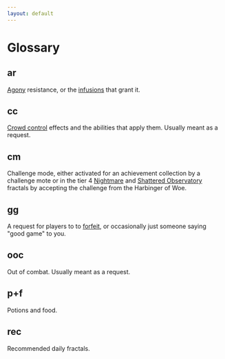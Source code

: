 ```yaml
---
layout: default
---
```


# Glossary

## ar

[Agony](/mechanics/agony.html) resistance, or the [infusions](/mechanics/infusion.html) that grant it.

## cc

[Crowd control](/mechanics/crowd-control.html) effects and the abilities that apply them. Usually meant as a request.

## cm

Challenge mode, either activated for an achievement collection by a challenge mote or in the tier 4 [Nightmare](/fractals/nightmare.html) and [Shattered Observatory](/fractals/shattered-observatory.html) fractals by accepting the challenge from the Harbinger of Woe.

## gg

A request for players to to [forfeit](/mechanics/forfeit.html), or occasionally just someone saying "good game" to you.

## ooc

Out of combat. Usually meant as a request.

## p+f

Potions and food.

## rec

Recommended daily fractals.
